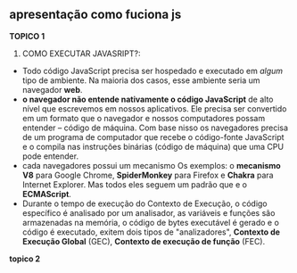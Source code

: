 ## apresentação como fuciona js 

**TOPICO 1**
  1. COMO EXECUTAR JAVASRIPT?: 
- Todo código JavaScript precisa ser hospedado e executado em *algum* tipo de ambiente. Na maioria dos casos, esse ambiente seria um navegador **web**.
- **o navegador não entende nativamente o código JavaScript** de alto nível que escrevemos em nossos aplicativos. Ele precisa ser convertido em um formato que o navegador e nossos computadores possam entender – código de máquina. Com base nisso os navegadores precisa de um programa de computador que recebe o código-fonte JavaScript e o compila nas instruções binárias (código de máquina) que uma CPU pode entender. 
- cada navegadores possui um mecanismo Os exemplos: o **mecanismo V8** para Google Chrome, **SpiderMonkey** para Firefox e **Chakra** para Internet Explorer. Mas todos eles seguem um padrão que e o **ECMAScript**.
- Durante o tempo de execução do Contexto de Execução, o código específico é analisado por um analisador, as variáveis e funções são armazenadas na memória, o código de bytes executável é gerado e o código é executado, exitem dois tipos de "analizadores", **Contexto de Execução Global** (GEC), **Contexto de execução de função** (FEC).

**topico 2**